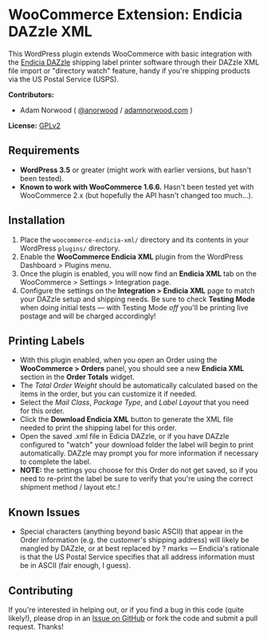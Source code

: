 WooCommerce Extension: Endicia DAZzle XML
===========================================

This WordPress plugin extends WooCommerce with basic integration with the [Endicia DAZzle](http://www.dymoendicia.com/) shipping label printer software through their DAZzle XML file import or "directory watch" feature, handy if you're shipping products via the US Postal Service (USPS).

**Contributors:**

* Adam Norwood ( [@anorwood](http://twitter.com/anorwood) / [adamnorwood.com](http://adamnorwood.com) )

**License:** [GPLv2](http://www.gnu.org/licenses/gpl-2.0.html)

## Requirements

* **WordPress 3.5** or greater (might work with earlier versions, but hasn't been tested).
* **Known to work with WooCommerce 1.6.6.** Hasn't been tested yet with WooCommerce 2.x (but hopefully the API hasn't changed too much…).

## Installation

1. Place the `woocommerce-endicia-xml/` directory and its contents in your WordPress `plugins/` directory.
2. Enable the **WooCommerce Endicia XML** plugin from the WordPress Dashboard > Plugins menu.
3. Once the plugin is enabled, you will now find an **Endicia XML** tab on the WooCommerce > Settings > Integration page.
4. Configure the settings on the **Integration > Endicia XML** page to match your DAZzle setup and shipping needs. Be sure to check **Testing Mode** when doing initial tests — with Testing Mode *off* you'll be printing live postage and will be charged accordingly!

## Printing Labels

* With this plugin enabled, when you open an Order using the **WooCommerce > Orders** panel, you should see a new **Endicia XML** section in the **Order Totals** widget.
* The *Total Order Weight* should be automatically calculated based on the items in the order, but you can customize it if needed.
* Select the *Mail Class*, *Package Type*, and *Label Layout* that you need for this order.
* Click the **Download Endicia XML** button to generate the XML file needed to print the shipping label for this order.
* Open the saved .xml file in Edicia DAZzle, or if you have DAZzle configured to "watch" your download folder the label will begin to print automatically. DAZzle may prompt you for more information if necessary to complete the label.
* **NOTE:** the settings you choose for this Order do not get saved, so if you need to re-print the label be sure to verify that you're using the correct shipment method / layout etc.!

## Known Issues

* Special characters (anything beyond basic ASCII) that appear in the Order information (e.g. the customer's shipping address) will likely be mangled by DAZzle, or at best replaced by ? marks — Endicia's rationale is that the US Postal Service specifies that all address information must be in ASCII (fair enough, I guess).

## Contributing

If you're interested in helping out, or if you find a bug in this code (quite likely!), please drop in an [Issue on GitHub](https://github.com/adamnorwood/woocommerce-endiciaxml/issues?state=open) or fork the code and submit a pull request. Thanks!
